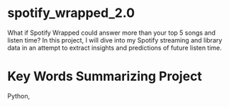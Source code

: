 # spotify_wrapped_2.0
What if Spotify Wrapped could answer more than your top 5 songs and listen time? In this project, I will dive into my Spotify streaming and library data in an attempt to extract insights and predictions of future listen time.

# Key Words Summarizing Project
Python, 
